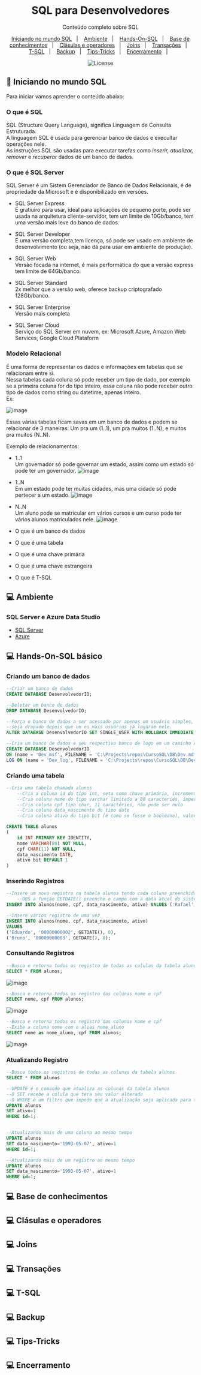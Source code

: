 <h1 align="center"> SQL para Desenvolvedores</h1>

<p align="center">Conteúdo completo sobre SQL</p>

<p align="center">
  <a href="#-iniciando-no-mundo-sql">Iniciando no mundo SQL</a>&nbsp;&nbsp;&nbsp;|&nbsp;&nbsp;&nbsp;
  <a href="#-ambiente">Ambiente</a>&nbsp;&nbsp;&nbsp;|&nbsp;&nbsp;&nbsp;
  <a href="#-hands-on-sql-básico">Hands-On-SQL</a>&nbsp;&nbsp;&nbsp;|&nbsp;&nbsp;&nbsp;
  <a href="#-base-de-conhecimentos">Base de conhecimentos</a>&nbsp;&nbsp;&nbsp;|&nbsp;&nbsp;&nbsp;
  <a href="#-clásulas-e-operadores">Clásulas e operadores</a>&nbsp;&nbsp;&nbsp;|&nbsp;&nbsp;&nbsp;
  <a href="#-joins">Joins</a>&nbsp;&nbsp;&nbsp;|&nbsp;&nbsp;&nbsp;
  <a href="#-transações">Transações</a>&nbsp;&nbsp;&nbsp;|&nbsp;&nbsp;&nbsp;
  <a href="#-t-sql">T-SQL</a>&nbsp;&nbsp;&nbsp;|&nbsp;&nbsp;&nbsp;
  <a href="#-backup">Backup</a>&nbsp;&nbsp;&nbsp;|&nbsp;&nbsp;&nbsp;
  <a href="#-tips-tricks">Tips-Tricks</a>&nbsp;&nbsp;&nbsp;|&nbsp;&nbsp;&nbsp;
  <a href="#-encerramento">Encerramento</a>&nbsp;&nbsp;&nbsp;|&nbsp;&nbsp;&nbsp;
</p>

<p align="center">
  <img alt="License" src="https://img.shields.io/static/v1?label=license&message=MIT&color=49AA26&labelColor=000000">
</p>

## 🚀 Iniciando no mundo SQL

Para iniciar vamos aprender o conteúdo abaixo:

### O que é SQL

SQL (Structure Query Language), significa Linguagem de Consulta Estruturada.\
A linguagem SQL é usada para gerenciar banco de dados e execultar operações nele.\
As instruções SQL são usadas para executar tarefas como _inserir, atualizar, remover_ e _recuperar_ dados de um banco de dados.

### O que é SQL Server

SQL Server é um Sistem Gerenciador de Banco de Dados Relacionais, é de propriedade da Microsoft e é disponibilizado em versões.

- SQL Server Express\
É gratiuiro para usar, ideal para aplicações de pequeno porte, pode ser usada na arquitetura cliente-servidor, tem um limite de 10Gb/banco, tem uma versão mais leve do banco de dados.

- SQL Server Developer\
É uma versão completa,tem licença, só pode ser usado em ambiente de desenvolvimento (ou seja, não dá para usar em ambiente de produção).

- SQL Server Web\
Versão focada na internet, é mais performática do que a versão express tem limite de 64Gb/banco.

- SQL Server Standard\
2x melhor que a versão web, oferece backup criptografado 128Gb/banco.

- SQL Server Enterprise\
Versão mais completa

- SQL Server Cloud\
Serviço do SQL Server em nuvem, ex: Microsoft Azure, Amazon Web Services, Google Cloud Plataform

### Modelo Relacional

É uma forma de representar os dados e informações em tabelas que se relacionam entre si.\
Nessa tabelas cada coluna só pode receber um tipo de dado, por exemplo se a primeira coluna for do tipo inteiro, essa coluna não pode receber outro tipo de dados como string ou datetime, apenas inteiro.\
Ex:

![image](https://user-images.githubusercontent.com/80548321/215465980-f00157a7-c824-4f11-808e-935c61760ac9.png)

Essas várias tabelas ficam savas em um banco de dados e podem se relacionar de 3 maneiras: Um pra um (1..1), um pra muitos (1..N), e muitos pra muitos (N..N).

Exemplo de relacionamentos:

- 1..1\
Um governador só pode governar um estado, assim como um estado só pode ter um governador.
![image](https://user-images.githubusercontent.com/80548321/215466554-8a4c1b32-5968-47e2-87c3-d9190e8c6d13.png)

- 1..N\
Em um estado pode ter muitas cidades, mas uma cidade só pode pertecer a um estado.
![image](https://user-images.githubusercontent.com/80548321/215467016-51fa6fa5-dd2f-46d7-8be8-28b99ee4b3e0.png)

- N..N\
Um aluno pode se matricular em vários cursos e um curso pode ter vários alunos matriculados nele.
![image](https://user-images.githubusercontent.com/80548321/215467374-7e143469-b991-46e2-a160-8c51acd8f007.png)

- O que é um banco de dados
- O que é uma tabela
- O que é uma chave primária
- O que é uma chave estrangeira
- O que é T-SQL

## 💻 Ambiente

### SQL Server e Azure Data Studio

- [SQL Server](https://www.microsoft.com/pt-br/sql-server/sql-server-downloads)
- [Azure](https://learn.microsoft.com/en-us/sql/azure-data-studio/download-azure-data-studio?view=sql-server-ver16&culture=pt-br&country=br&tabs=redhat-install%2Credhat-uninstall)

## 💻 Hands-On-SQL básico

### Criando um banco de dados

```SQL
--Criar um banco de dados
CREATE DATABASE DesenvolvedorIO;

--Deletar um banco de dados
DROP DATABASE DesenvolvedorIO;

--Força o banco de dados a ser acessado por apenas um usuário simples, isso permite que o banco
--seja dropado depois que um ou mais usuários já logaram nele.
ALTER DATABASE DesenvolvedorIO SET SINGLE_USER WITH ROLLBACK IMMEDIATE;

--Cria um banco de dados e seu respectivo banco de logo em um caminho específico no sistema
CREATE DATABASE DesenvolvedorIO
ON (name = 'Dev_msf', FILENAME = 'C:\Projects\repos\CursoSQL\DB\Dev.mdf')
LOG ON (name = 'Dev_log', FILENAME = 'C:\Projects\repos\CursoSQL\DB\Dev.ldf');
```

### Criando uma tabela

```SQL
--Cria uma tabela chamada alunos
    --Cria a coluna id do tipo int, seta como chave primária, incrementa de forma automática o próximo id
    --Cria coluna nome do tipo varchar limitado a 80 caractéries, impede de o campo ser nulo
    --Cria coluna cpf tipo char, 11 caractéries, não pode ser nulo
    --Cria coluna data_nascimento do tipo date
    --Cria coluna ativo do tipo bit (é como se fosse o booleano), valor padrão 1

CREATE TABLE alunos
(
    id INT PRIMARY KEY IDENTITY,
    nome VARCHAR(80) NOT NULL,
    cpf CHAR(11) NOT NULL,
    data_nascimento DATE,
    ativo bit DEFAULT 1
)
```

### Inserindo Registros

```SQL
--Insere um novo registro na tabela alunos tendo cada coluna preenchida com os respectivos valores.
    --OBS a função GETDATE() preenche o campo com a data atual do sistema no formato yyyy-mm-dd.
INSERT INTO alunos(nome, cpf, data_nascimento, ativo) VALUES ('Rafael', '00000000001', GETDATE(), 0);

--Insere vários registro de uma vez
INSERT INTO alunos(nome, cpf, data_nascimento, ativo) 
VALUES 
('Eduardo', '00000000002', GETDATE(), 0),
('Bruno', '00000000003', GETDATE(), 0);
```

### Consultando Registros

```SQL
--Busca e retorna todos os registro de todas as colulas da tabela alunos
SELECT * FROM alunos;
```
![image](https://user-images.githubusercontent.com/80548321/215845610-f56c2c70-7107-407c-91cb-1618505dede9.png)

```SQL
--Busca e retorna todos os registro das colunas nome e cpf
SELECT nome, cpf FROM alunos;
```
![image](https://user-images.githubusercontent.com/80548321/215845849-24e3a61a-d155-4acc-9230-e5260846c673.png)

```SQL
--Busca e retorna todos os registro das colunas nome e cpf
--Exibe a coluna nome com o alias nome_aluno
SELECT nome as nome_aluno, cpf FROM alunos;
```
![image](https://user-images.githubusercontent.com/80548321/215846017-998a3827-2906-4ac3-958e-238945a32e14.png)

### Atualizando Registro

```SQL
--Busca todos os registros de todas as colunas da tabela alunos
SELECT * FROM alunos

--UPDATE é o comando que atualiza as colunas da tabela alunos
--O SET recebe a colula que tera seu valor alterado
--O WHERE é um filtro que impede que a atualização seja aplicada para todas as colunas da tabela
UPDATE alunos
SET ativo=1
WHERE id=1;


--Atualizando mais de uma coluna ao mesmo tempo
UPDATE alunos
SET data_nascimento='1993-05-07', ativo=1
WHERE id=1;

--Atualizando mais de um registro ao mesmo tempo
UPDATE alunos
SET data_nascimento='1993-05-07', ativo=1
WHERE id=1;
```


## 💻 Base de conhecimentos
## 💻 Clásulas e operadores
## 💻 Joins
## 💻 Transações
## 💻 T-SQL
## 💻 Backup
## 💻 Tips-Tricks
## 💻 Encerramento
